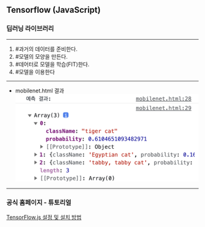 ## Tensorflow (JavaScript)

### 딥러닝 라이브러리

---

1. #과거의 데이터를 준비한다.
2. #모델의 모양을 만든다.
3. #데어터로 모델을 학습(FIT)한다.
4. #모델을 이용한다

---

- mobilenet.html 결과
  ![result](result.png)

---

### 공식 홈페이지 - 튜토리얼

[TensorFlow.js 설정 및 설치 방법](https://www.tensorflow.org/js/tutorials/setup?hl=ko)
